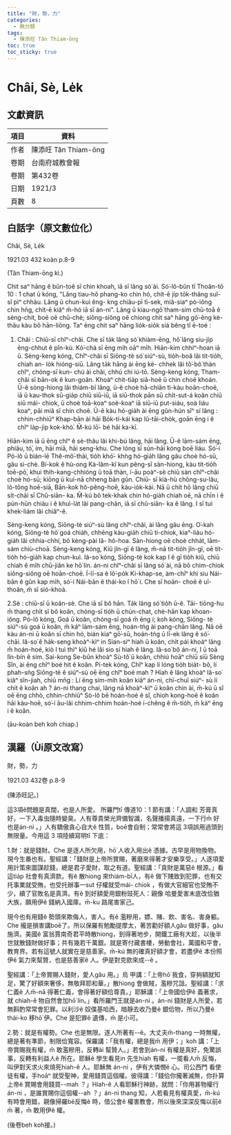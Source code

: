 ```yaml
---
title: "財，勢，力"
categories:
  - 無分類
tags:
  - 陳添旺 Tân Thiam-ōng
toc: true
toc_sticky: true
---
```


# Châi, Sè, Le̍k

## 文獻資訊

| 項目 | 資料 |
|---|---|
| 作者 | 陳添旺 Tân Thiam-ōng |
| 卷期 | 台南府城教會報 |
| 卷期 | 第432卷 |
| 日期 | 1921/3 |
| 頁數 | 8 |

## 白話字（原文數位化）

Châi, Sè, Le̍k

1921.03 432 koàn p.8-9

(Tân Thiam-ōng kì.)

Chit saⁿ hāng ê bûn-toê sī chin khoah, iā sī lâng só͘ ài. Só͘-lô-bûn tī Thoân-tō 10 : 1 chat ū kóng, "Lâng tiau-hô phang-ko chin hó, chi̍t-ē ji̍p to̍k-thâng suî-sî pìⁿ chhàu. Lâng ū chun-kuì êng- kng chiâu-pī tì-sek, miâ-siaⁿ pò-iông chin hn̄g, chi̍t-ē kiâⁿ m̄-hó iā sī án-ni". Lâng ū kiau-ngō͘ tham-sim chū-toā ê sèng-chit, boē oē chū-chè; siông-siông oē chiong chit saⁿ hāng gō͘-ēng kè-thâu kàu bô hān-liōng. Taⁿ ēng chit saⁿ hāng lio̍k-sio̍k siá bêng tī ē-toé :

1. Châi : Chiū-sī chîⁿ-châi. Che sī ta̍k lâng só͘ khiàm-ēng, hō͘ lâng siu-ji̍p ēng-chhut ê pîn-kù. Kó͘-chá sī ēng mi̍h oāⁿ mi̍h. Hiān-kim chhiⁿ-hoan iā ū. Sèng-keng kóng, Chîⁿ-châi sī Siōng-tè só͘ siúⁿ-sù, tio̍h-boâ lâi tit-tio̍h, chiah an- lo̍k hióng-siū. Lâng ta̍k hāng ài ēng kè- chhek lâi tô͘-bô͘ thàn chîⁿ, chóng-sī kun- chú ài châi, chhú chi iú-tō. Sèng-keng kóng, Tham-châi sī bān-ok ê kun-goân. Khoàⁿ chit-tia̍p siā-hoē ū chin choē khoán. Ū-ê sòng-hiong lâi thiám-bī lâng, ū-ê choè hā-chiān tì-kàu hoān-choē, iā ū kau-thok sū-gia̍p chiū siū-iū, iā siū-thok pān sū chi̍t-sut-á koân chiū siū mái- chiok, ū choè toā-koaⁿ soè-koaⁿ iā siū-iū put-siáu, soà liáu koaⁿ, pāi miâ sī chin choē. Ū-ê kàu hó-gia̍h ài ēng gûn-hún sīⁿ sí lâng : chhin-chhiūⁿ Khap-bān ài hāi Bo̍k-tí-kái kap Iû-tāi-cho̍k, goān ēng i ê chîⁿ la̍p-ji̍p kok-khò͘. M̄-kú lō͘- bé hāi ka-kī.

Hiān-kim iā ū ēng chîⁿ ê sè-thâu lâi khi-bú lâng, hāi lâng. Ū-ê lām-sám ēng, phiâu, tó͘, ím, hāi miā, hāi seng-khu. Che lóng sī sún-hāi kóng boē liáu. Só͘-í Pó-lô ū bián-lē Thê-mô͘-thài, tio̍h khó͘- khǹg hó-gia̍h lâng gâu choè hó-sū, gâu si-chè. Bí-kok ê hù-ong Ká-lâm-kî kun pêng-sî sàn-hiong, kàu tit-tio̍h toē-pō͘, khui thih-kang-chhióng ū toā thàn, í-āu poàⁿ-sè chiū sàn chîⁿ-châi choè hó-sū; kiōng ū kuí-nā chheng bān gûn. Chiū- sī kià-hù chông-su-lâu, lô-tōng hoē-siā, Bān-kok hô-pêng-hoē, kàu-io̍k-kài. Nā ū chit hō lâng chiū si̍t-chāi sī Chû-siān- ka. M̄-kú bô tek-khak chin hó-gia̍h chiah oē, nā chīn i ê pún-hūn chiàu i ê khuì-la̍t lâi pang-chān, iā sī chû-siān- ka ê lâng. I sī tuì khek-liám lâi chiâⁿ-ê.

Sèng-keng kóng, Siōng-tè siúⁿ-sù lâng chîⁿ-châi, ài lâng gâu ēng. O͘-kah kóng, Siōng-tè hō͘ goá chia̍h, chhēng kàu-gia̍h chiū ti-chiok, kiaⁿ-liáu hó-gia̍h lâi chhia-chhí, bô kèng-pài Iâ- hô-hoa. Sàn-hiong oē choè chha̍t, lām- sám chiù-choā. Sèng-keng kóng, Kiû jîn-gī ê lâng, m̄-nā tit-tio̍h jîn-gī, oē tit-tio̍h hó-gia̍h kap chun-kuì. Iâ-so͘ kóng, Siōng-tè kok kap I ê gī tio̍h kiû, chiū chiah ê mi̍h chū-jiân ke hō͘ lín. án-ni chîⁿ-châi sī lâng só͘ ài, nā bô chim-chiok siông-siông oē hoān-choē. Í-lī-sa ê lô͘-po̍k Ki-khap-se, àm-chīⁿ khì siu Nái-bān ê gûn kap mi̍h, só͘-í Nái-bān ê thái-ko î hō͘ i. Che sī hoān- choē ê uî-thoân, m̄ sī sió-khoá.

2.Sè : chiū-sī ū koân-sè. Che iā sī bô hān. Ta̍k lâng só͘ tio̍h ū-ê. Tāi- tiōng-hu m̄ thang chi̍t sî bô koân, chóng-sī tio̍h ū chún-chat, chè-hān kap khoan-iông. Pó-lô kóng, Goá ū koân, chóng-sī goá m̄ ēng i; koh kóng, Siōng- tè siúⁿ-sù goá ū koân, m̄ káⁿ lām-sám ēng, hoán-tńg ài pang-chān lâng. Nā oē kàu án-ni ū koân sī chin hó, bián kiaⁿ gō͘-sū, hoán-tńg ū lī-ek lâng ê só͘- chāi. Iâ-so͘ ê ha̍k-seng khoàⁿ-kìⁿ in Sian-siⁿ hiah ū koân, chi̍t pái khoàⁿ lâng m̄ hoán-hoé, kiò I tuì thiⁿ kiû hé lâi sio sí hiah ê lâng. Iâ-so͘ bô án-ni, I ū toā lîn-bín ê sim. Sai-kong Se-bûn khoàⁿ Sù-tô͘ ū koân, chhiú hoāⁿ chiū siū Sèng Sîn, ài ēng chîⁿ boé hit ê koân. Pí-tek kóng, Chîⁿ kap lí lóng tio̍h bia̍t- bô, lí phah-sǹg Siōng-tè ê siúⁿ-sù oē ēng chîⁿ boé mah ? Hiah ê lâng khoàⁿ Iâ-so͘ kiâⁿ sîn-jiah, chiū mn̄g : Lí ēng sím-mi̍h koân kiâⁿ án-ni, chī-chuī siúⁿ- sù lí chit ê koân ah ? án-ni thang chai, lâng nā khoàⁿ-kìⁿ ū koân chin ài, m̄-kú ū sî oē ēng chhò, chhin-chhiūⁿ Sò-lô bē hoán-hoé ê sî, chioh kong-hoē ê koân hāi kàu-hoē, só͘-í āu-lâi chhim-chhim hoán-hoé í-chêng ê m̄-tio̍h, m̄ káⁿ ēng i ê koân.

(āu-koàn beh koh chiap.)

## 漢羅（Ùi原文改寫）

財，勢，力

1921.03 432卷 p.8-9

(陳添旺記。)

這3項ê問題是真闊，也是人所愛。 所羅門tī 傳道10：1 節有講：「人調和 芳膏真好，一下入毒虫隨時變臭。人有尊貴榮光齊備智識，名聲播揚真遠，一下行m̄ 好也是án-ni 。」人有驕傲貪心自大ê 性質，boē會自制；常常會將這 3項誤用過頭到無限量。今用這 3 項陸續寫明tī 下底：

1.財：就是錢財。Che 是逐人所欠用，hō͘ 人收入用出ê 憑據。古早是用物換物。現今生番也有。聖經講：「錢財是上帝所賞賜，著磨來得著才安樂享受。」人逐項愛用計策來圖謀趁錢，總是君子愛財，取之有道。聖經講：「貪財是萬惡ê 根源。」看這tia̍p 社會有真濟款。有ê 散hiong 來thiám-bī人，有ê 做下賤致到犯罪，也有交托事業就受賄，也受托辦事一sut 仔權就受mái- chiok ，有做大官細官也受賄不少，續了官敗名是真濟。有ê 到好額愛用銀粉豉死人：親像 哈曼愛害末底改佮猶大族，願用伊ê 錢納入國庫。m̄-ku 路尾害家己。

現今也有用錢ê 勢頭來欺侮人，害人。有ê 濫糝用，嫖、賭、飲、害名、害身軀。Che 攏是損害講boē了。所以保羅有勉勵提摩太，著苦勸好額人gâu 做好事，gâu 施濟。美國ê 富翁賈南奇君平時散hiong，到得著地步，開鐵工廠有大趁，以後半世就散錢財做好事；共有幾若千萬銀。就是寄付藏書樓，勞動會社，萬國和平會，教育界。若有這號人就實在是慈善家。m̄-kú 無的確真好額才會，若盡伊ê 本份照伊ê 氣力來幫贊，也是慈善家ê 人。伊是對克歛來成--ê 。

聖經講：「上帝賞賜人錢財，愛人gâu 用。」烏 甲講：「上帝hō͘ 我食，穿夠額就知足，驚了好額來奢侈，無敬拜耶和華。」散hiong 會做賊，濫糝咒詛。聖經講：「求仁義ê 人m̄-nā 得著仁義，會得著好額佮尊貴。」耶穌講：「上帝國佮伊ê 義著求，就 chiah-ê 物自然會加hō͘ lín。」看所羅門王就是án-ni 。án-ni 錢財是人所愛，若無斟酌常常會犯罪。以利沙ê 奴僕基哈西，暗靜去收乃曼ê 銀佮物，所以乃曼ê thái-ko 移hō͘ 伊。Che 是犯罪ê 遺傳，m̄ 是小可。

2.勢：就是有權勢。Che 也是無限。逐人所著有--ê。大丈夫m̄-thang 一時無權，總是著有準節，制限佮寬容。保羅講：「我有權，總是我m̄ 用伊；」koh 講：「上帝賞賜我有權，m̄ 敢濫糝用，反轉ài 幫贊人。」若會到án-ni 有權是真好，免驚誤事，反轉有利益人ê 所在。耶穌ê 學生看見in 先生hiah 有權，一擺看人m̄ 反悔，叫伊對天求火來燒死hiah-ê 人。耶穌無 án-ni ，伊有大憐憫ê 心。司公西門 看使徒有權，手hoāⁿ 就受聖神，愛用錢買這個權。彼得講：「錢佮你攏著滅無，你扑算上帝ê 賞賜會用錢買--mah ？」Hiah-ê 人看耶穌行神跡，就問：「你用甚物權行án-ni ，是誰賞賜你這個權--ah ？」án-ni thang 知，人若看見有權真愛，m̄-kú 有時會用錯，親像掃羅bē反悔ê 時，借公會ê 權害教會，所以後來深深反悔以前ê m̄ 著，m̄ 敢用伊ê 權。

(後卷beh koh接。)
